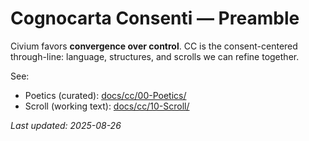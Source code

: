 # Cognocarta Consenti — Preamble

Civium favors **convergence over control**. CC is the consent-centered
through-line: language, structures, and scrolls we can refine together.

See:
- Poetics (curated): [docs/cc/00-Poetics/](00-Poetics/)
- Scroll (working text): [docs/cc/10-Scroll/](10-Scroll/)

_Last updated: 2025-08-26_